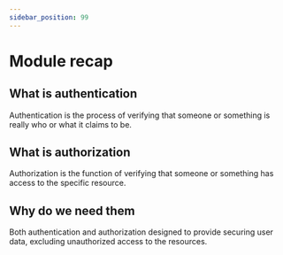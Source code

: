 ```yaml
---
sidebar_position: 99
---
```


# Module recap

## What is authentication
Authentication is the process of verifying that someone or something is really who or what it claims to be.

## What is authorization
Authorization is the function of verifying that someone or something has access to the specific resource.

## Why do we need them
Both authentication and authorization designed to provide securing user data, excluding unauthorized access to the resources.